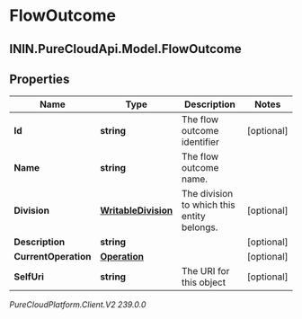 # FlowOutcome

## ININ.PureCloudApi.Model.FlowOutcome

## Properties

|Name | Type | Description | Notes|
|------------ | ------------- | ------------- | -------------|
| **Id** | **string** | The flow outcome identifier | [optional] |
| **Name** | **string** | The flow outcome name. | |
| **Division** | [**WritableDivision**](WritableDivision) | The division to which this entity belongs. | [optional] |
| **Description** | **string** |  | [optional] |
| **CurrentOperation** | [**Operation**](Operation) |  | [optional] |
| **SelfUri** | **string** | The URI for this object | [optional] |



_PureCloudPlatform.Client.V2 239.0.0_
